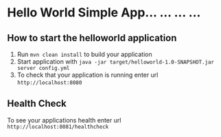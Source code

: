 # Hello World Simple App... ... ... ...

How to start the helloworld application
---

1. Run `mvn clean install` to build your application
1. Start application with `java -jar target/helloworld-1.0-SNAPSHOT.jar server config.yml`
1. To check that your application is running enter url `http://localhost:8080`

Health Check
---

To see your applications health enter url `http://localhost:8081/healthcheck`
